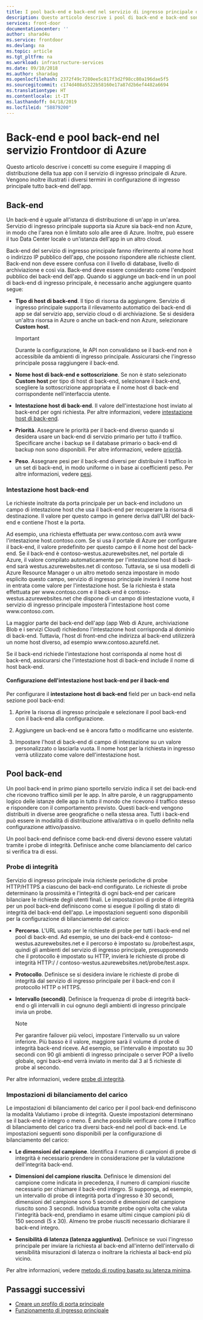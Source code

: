 ```yaml
---
title: I pool back-end e back-end nel servizio di ingresso principale di Azure | Microsoft Docs
description: Questo articolo descrive i pool di back-end e back-end sono in primo piano lo sportello della configurazione.
services: front-door
documentationcenter: ''
author: sharad4u
ms.service: frontdoor
ms.devlang: na
ms.topic: article
ms.tgt_pltfrm: na
ms.workload: infrastructure-services
ms.date: 09/10/2018
ms.author: sharadag
ms.openlocfilehash: 2372f49c7280ee5c817f3d2f98cc80a196dae5f5
ms.sourcegitcommit: c174d408a5522b58160e17a87d2b6ef4482a6694
ms.translationtype: HT
ms.contentlocale: it-IT
ms.lasthandoff: 04/18/2019
ms.locfileid: "58879200"
---
```

# <a name="backends-and-backend-pools-in-azure-front-door-service"></a>Back-end e pool back-end nel servizio Frontdoor di Azure
Questo articolo descrive i concetti su come eseguire il mapping di distribuzione della tua app con il servizio di ingresso principale di Azure. Vengono inoltre illustrati i diversi termini in configurazione di ingresso principale tutto back-end dell'app.

## <a name="backends"></a>Back-end
Un back-end è uguale all'istanza di distribuzione di un'app in un'area. Servizio di ingresso principale supporta sia Azure sia back-end non Azure, in modo che l'area non è limitato solo alle aree di Azure. Inoltre, può essere il tuo Data Center locale o un'istanza dell'app in un altro cloud.

Back-end del servizio di ingresso principale fanno riferimento al nome host o indirizzo IP pubblico dell'app, che possono rispondere alle richieste client. Back-end non deve essere confusa con il livello di database, livello di archiviazione e così via. Back-end deve essere considerato come l'endpoint pubblico dei back-end dell'app. Quando si aggiunge un back-end in un pool di back-end di ingresso principale, è necessario anche aggiungere quanto segue:

- **Tipo di host di back-end**. Il tipo di risorsa da aggiungere. Servizio di ingresso principale supporta il rilevamento automatico dei back-end di app se dal servizio app, servizio cloud o di archiviazione. Se si desidera un'altra risorsa in Azure o anche un back-end non Azure, selezionare **Custom host**.

    >[!IMPORTANT]
    >Durante la configurazione, le API non convalidano se il back-end non è accessibile da ambienti di ingresso principale. Assicurarsi che l'ingresso principale possa raggiungere il back-end.

- **Nome host di back-end e sottoscrizione**. Se non è stato selezionato **Custom host** per tipo di host di back-end, selezionare il back-end, scegliere la sottoscrizione appropriata e il nome host di back-end corrispondente nell'interfaccia utente.

- **Intestazione host di back-end**. Il valore dell'intestazione host inviato al back-end per ogni richiesta. Per altre informazioni, vedere [intestazione host di back-end](#hostheader).

- **Priorità**. Assegnare le priorità per il back-end diverso quando si desidera usare un back-end di servizio primario per tutto il traffico. Specificare anche i backup se il database primario o back-end di backup non sono disponibili. Per altre informazioni, vedere [priorità](front-door-routing-methods.md#priority).

- **Peso**. Assegnare pesi per il back-end diversi per distribuire il traffico in un set di back-end, in modo uniforme o in base ai coefficienti peso. Per altre informazioni, vedere [pesi](front-door-routing-methods.md#weighted).

### <a name = "hostheader"></a>Intestazione host back-end

Le richieste inoltrate da porta principale per un back-end includono un campo di intestazione host che usa il back-end per recuperare la risorsa di destinazione. Il valore per questo campo in genere deriva dall'URI del back-end e contiene l'host e la porta.

Ad esempio, una richiesta effettuata per www\.contoso.com avrà www l'intestazione host\.contoso.com. Se si usa il portale di Azure per configurare il back-end, il valore predefinito per questo campo è il nome host del back-end. Se il back-end è contoso-westus.azurewebsites.net, nel portale di Azure, il valore compilato automaticamente per l'intestazione host di back-end sarà westus.azurewebsites.net di contoso. Tuttavia, se si usa modelli di Azure Resource Manager o un altro metodo senza impostare in modo esplicito questo campo, servizio di ingresso principale invierà il nome host in entrata come valore per l'intestazione host. Se la richiesta è stata effettuata per www\.contoso.com e il back-end è contoso-westus.azurewebsites.net che dispone di un campo di intestazione vuota, il servizio di ingresso principale imposterà l'intestazione host come www\.contoso.com.

La maggior parte dei back-end dell'app (app Web di Azure, archiviazione Blob e i servizi Cloud) richiedono l'intestazione host corrisponda al dominio di back-end. Tuttavia, l'host di front-end che indirizza al back-end utilizzerà un nome host diverso, ad esempio www\.contoso.azurefd.net.

Se il back-end richiede l'intestazione host corrisponda al nome host di back-end, assicurarsi che l'intestazione host di back-end include il nome di host back-end.

#### <a name="configuring-the-backend-host-header-for-the-backend"></a>Configurazione dell'intestazione host back-end per il back-end

Per configurare il **intestazione host di back-end** field per un back-end nella sezione pool back-end:

1. Aprire la risorsa di ingresso principale e selezionare il pool back-end con il back-end alla configurazione.

2. Aggiungere un back-end se è ancora fatto o modificarne uno esistente.

3. Impostare l'host di back-end di campo di intestazione su un valore personalizzato o lasciarla vuota. Il nome host per la richiesta in ingresso verrà utilizzato come valore dell'intestazione host.

## <a name="backend-pools"></a>Pool back-end
Un pool back-end in primo piano sportello servizio indica il set dei back-end che ricevono traffico simili per le app. In altre parole, è un raggruppamento logico delle istanze delle app in tutto il mondo che ricevono il traffico stesso e rispondere con il comportamento previsto. Questi back-end vengono distribuiti in diverse aree geografiche o nella stessa area. Tutti i back-end può essere in modalità di distribuzione attiva/attiva o in quello definito nella configurazione attivo/passivo.

Un pool back-end definisce come back-end diversi devono essere valutati tramite i probe di integrità. Definisce anche come bilanciamento del carico si verifica tra di essi.

### <a name="health-probes"></a>Probe di integrità
Servizio di ingresso principale invia richieste periodiche di probe HTTP/HTTPS a ciascuno dei back-end configurato. Le richieste di probe determinano la prossimità e l'integrità di ogni back-end per caricare bilanciare le richieste degli utenti finali. Le impostazioni di probe di integrità per un pool back-end definiscono come si esegue il polling di stato di integrità del back-end dell'app. Le impostazioni seguenti sono disponibili per la configurazione di bilanciamento del carico:

- **Percorso**. L'URL usato per le richieste di probe per tutti i back-end nel pool di back-end. Ad esempio, se uno dei back-end è contoso-westus.azurewebsites.net e il percorso è impostato su /probe/test.aspx, quindi gli ambienti del servizio di ingresso principale, presupponendo che il protocollo è impostato su HTTP, invierà le richieste di probe di integrità HTTP\:/ / contoso-westus.azurewebsites.net/probe/test.aspx.

- **Protocollo**. Definisce se si desidera inviare le richieste di probe di integrità dal servizio di ingresso principale per il back-end con il protocollo HTTP o HTTPS.

- **Intervallo (secondi)**. Definisce la frequenza di probe di integrità back-end o gli intervalli in cui ognuno degli ambienti di ingresso principale invia un probe.

    >[!NOTE]
    >Per garantire failover più veloci, impostare l'intervallo su un valore inferiore. Più basso è il valore, maggiore sarà il volume di probe di integrità back-end riceve. Ad esempio, se l'intervallo è impostato su 30 secondi con 90 gli ambienti di ingresso principale o server POP a livello globale, ogni back-end verrà inviato in merito dal 3 al 5 richieste di probe al secondo.

Per altre informazioni, vedere [probe di integrità](front-door-health-probes.md).

### <a name="load-balancing-settings"></a>Impostazioni di bilanciamento del carico
Le impostazioni di bilanciamento del carico per il pool back-end definiscono la modalità Valutiamo i probe di integrità. Queste impostazioni determinano se il back-end è integro o meno. È anche possibile verificare come il traffico di bilanciamento del carico tra diversi back-end nel pool di back-end. Le impostazioni seguenti sono disponibili per la configurazione di bilanciamento del carico:

- **Le dimensioni del campione**. Identifica il numero di campioni di probe di integrità è necessario prendere in considerazione per la valutazione dell'integrità back-end.

- **Dimensioni del campione riuscita**. Definisce le dimensioni del campione come indicata in precedenza, il numero di campioni riuscite necessario per chiamare il back-end integro. Si supponga, ad esempio, un intervallo di probe di integrità porta d'ingresso è 30 secondi, dimensioni del campione sono 5 secondi e dimensioni del campione riuscito sono 3 secondi. Individua tramite probe ogni volta che valuta l'integrità back-end, prendiamo in esame ultimi cinque campioni più di 150 secondi (5 x 30). Almeno tre probe riusciti necessario dichiarare il back-end integro.

- **Sensibilità di latenza (latenza aggiuntiva)**. Definisce se vuoi l'ingresso principale per inviare la richiesta al back-end all'interno dell'intervallo di sensibilità misurazioni di latenza o inoltrare la richiesta al back-end più vicino.

Per altre informazioni, vedere [metodo di routing basato su latenza minima](front-door-routing-methods.md#latency).

## <a name="next-steps"></a>Passaggi successivi

- [Creare un profilo di porta principale](quickstart-create-front-door.md)
- [Funzionamento di ingresso principale](front-door-routing-architecture.md)